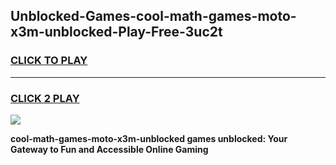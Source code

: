 
## Unblocked-Games-cool-math-games-moto-x3m-unblocked-Play-Free-3uc2t
<h3>
<a href="https://premium76.site?title=cool-math-games-moto-x3m-unblocked&ref=24M">CLICK TO PLAY</a></h3>
<hr>

<h3>
<a href="https://premium76.site?title=cool-math-games-moto-x3m-unblocked&ref=24M">CLICK 2 PLAY</a>
  
</h3>

<a href="https://premium76.site?title=cool-math-games-moto-x3m-unblocked&ref=24M"><img src="https://clearcache.store/games.png"></a>


**cool-math-games-moto-x3m-unblocked games unblocked: Your Gateway to Fun and Accessible Online Gaming**
